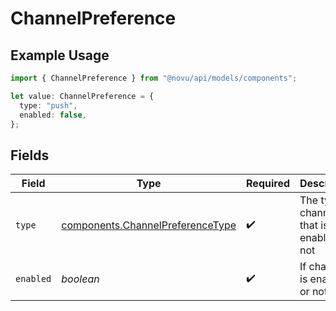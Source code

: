 # ChannelPreference

## Example Usage

```typescript
import { ChannelPreference } from "@novu/api/models/components";

let value: ChannelPreference = {
  type: "push",
  enabled: false,
};
```

## Fields

| Field                                                                                | Type                                                                                 | Required                                                                             | Description                                                                          |
| ------------------------------------------------------------------------------------ | ------------------------------------------------------------------------------------ | ------------------------------------------------------------------------------------ | ------------------------------------------------------------------------------------ |
| `type`                                                                               | [components.ChannelPreferenceType](../../models/components/channelpreferencetype.md) | :heavy_check_mark:                                                                   | The type of channel that is enabled or not                                           |
| `enabled`                                                                            | *boolean*                                                                            | :heavy_check_mark:                                                                   | If channel is enabled or not                                                         |